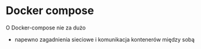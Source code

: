 # Docker compose

O Docker-compose nie za dużo

+ napewno zagadnienia sieciowe i komunikacja kontenerów między sobą




